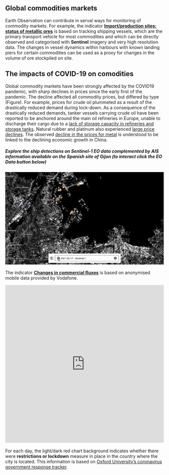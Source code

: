 ##  Global commodities markets

Earth Observation can contribute in serval ways for monitoring of commodity markets. For example, the indicator [**Import/production sites: status of metallic ores**](https://race.esa.int/?country=ES&indicator=E1_S2&poi=ES7-E1_S2) is based on tracking shipping vessels, which are the primary transport vehicle for most commodities and which can be directly observed and categorised with **Sentinel** imagery and very high resolution data. The changes in vessel dynamics within harbours with known landing piers for certain commodities can be  used as a proxy for changes in the volume of ore stockpiled on site.


## The impacts of COVID-19 on comodities
Global commodity markets have been strongly affected by the COVID19 pandemic, with sharp declines in prices since the early first of the pandemic. The decline affected all commodity prices, but differed by type (Figure). For example, prices for crude oil plummeted as a result of the drastically reduced demand during lock-down. As a consequence of the drastically reduced demands, tanker vessels carrying crude oil have been reported to be anchored around the main oil refineries in Europe, unable to discharge their cargo due to a [lack of storage capacity in refineries and storage tanks](https://www.reuters.com/article/global-oil-europe-tanker/tankers-pile-up-off-europes-coast-as-onshore-storage-sites-hit-limit-idUSL5N2C32X0). Natural rubber and platinum also experienced [large price declines](https://openknowledge.worldbank.org/bitstream/handle/10986/33624/CMO-April-2020.pdf). The observed [decline in the prices for metal](https://www.worldbank.org/en/news/feature/2020/04/23/coronavirus-shakes-commodity-markets) is understood to be linked to the declining economic growth in China. 



##### Explore the ship detections on Sentinel-1 EO data complemented by AIS information available on the Spanish site of Gijon (to interact click the EO Data button below)

<img src="https://raw.githubusercontent.com/eurodatacube/eodash-assets/main/collections/E1_S2_shipment_metallic_ores/E1.gif" heigth="300">

The indicator [**Changes in commercial fluxes**](https://race.esa.int/?country=ES&indicator=E13n&poi=ES7-E13n) is based on anonymised mobile data provided by Vodafone. 

<iframe title="Prices for almost all commodities have fallen since the start of the year" aria-label="chart" id="datawrapper-chart-PNmee" src="https://datawrapper.dwcdn.net/PNmee/3/" scrolling="no" frameborder="0" style="width: 0; min-width: 100% !important; border: none;" height="500"></iframe>


For each day, the light/dark red chart background indicates whether there were **restrictions or lockdown** measure in place in the country where the city is located. This information is based on [Oxford University’s coronavirus government response tracker](https://covidtracker.bsg.ox.ac.uk/). 



